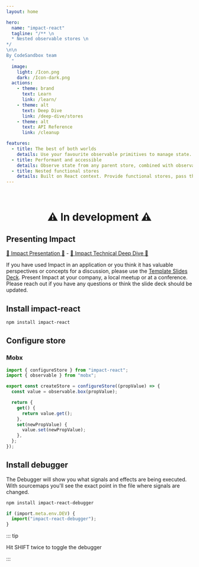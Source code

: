 ```yaml
---
layout: home

hero:
  name: "impact-react"
  tagline: "/** \n
  * Nested observable stores \n
*/
\n\n
By CodeSandbox team
  "
  image:
    light: /Icon.png
    dark: /Icon-dark.png
  actions:
    - theme: brand
      text: Learn
      link: /learn/
    - theme: alt
      text: Deep Dive
      link: /deep-dive/stores
    - theme: alt
      text: API Reference
      link: /cleanup

features:
  - title: The best of both worlds
    details: Use your favourite observable primitives to manage state. Use Reacts reconciliation model to manage UI.
  - title: Performant and accessible
    details: Observe state from any parent store, combined with observation in components.
  - title: Nested functional stores
    details: Built on React context. Provide functional stores, pass them observable props and consume from nested components and stores.
---
```


<HomeContent>

<br />

<h1 align="center">

:warning: In development :warning:

</h1>

## Presenting Impact

[🍿 Impact Presentation 🍿](https://www.youtube.com/watch?v=1QHn8LVlPYE) - [🍿 Impact Technical Deep Dive 🍿](https://www.youtube.com/watch?v=yOAZo1SUYrM)

If you have used Impact in an application or you think it has valuable perspectives or concepts for a discussion, please use the [Template Slides Deck](https://docs.google.com/presentation/d/1pHBW-HxkugtK8Ny1ebj3a_klqu3HzHnSPvbVNw1drnU/edit?usp=sharing). Present Impact at your company, a local meetup or at a conference. Please reach out if you have any questions or think the slide deck should be updated.

## Install impact-react

```sh
npm install impact-react
```

## Configure store

### Mobx

```ts
import { configureStore } from "impact-react";
import { observable } from "mobx";

export const createStore = configureStore((propValue) => {
  const value = observable.box(propValue);

  return {
    get() {
      return value.get();
    },
    set(newPropValue) {
      value.set(newPropValue);
    },
  };
});
```

## Install debugger

The Debugger will show you what signals and effects are being executed. With sourcemaps you'll see the exact point in the file where signals are changed.

```sh
npm install impact-react-debugger
```

```ts
if (import.meta.env.DEV) {
  import("impact-react-debugger");
}
```

::: tip

Hit SHIFT twice to toggle the debugger

:::

</HomeContent>
